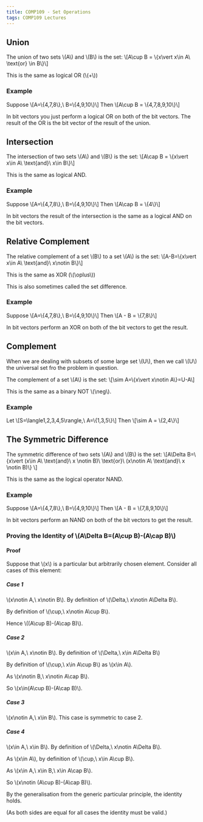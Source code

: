 ```yaml
---
title: COMP109 - Set Operations
tags: COMP109 Lectures
---
```

## Union
The union of two sets &#92;(A&#92;) and &#92;(B&#92;) is the set: 
&#92;[A\cup B = &#92;{x\vert x\in A\ \text{or} \in B&#92;}&#92;]

This is the same as logical OR (&#92;(+&#92;))

### Example  
Suppose
&#92;[A=&#92;{4,7,8&#92;},\ B=&#92;{4,9,10&#92;}&#92;] 
Then
&#92;[A\cup B = &#92;{4,7,8,9,10&#92;}&#92;]

In bit vectors you just perform a logical OR on both of the bit vectors. The result of the OR is the bit vector of the result of the union.

## Intersection
The intersection of two sets &#92;(A&#92;) and &#92;(B&#92;) is the set:
&#92;[A\cap B = &#92;{x\vert x\in A\ \text{and}\ x\in B&#92;}&#92;]

This is the same as logical AND.

### Example
Suppose
&#92;[A=&#92;{4,7,8&#92;},\ B=&#92;{4,9,10&#92;}&#92;] 
Then
&#92;[A\cap B = &#92;{4&#92;}&#92;]

In bit vectors the result of the intersection is the same as a logical AND on the bit vectors.

## Relative Complement
The relative complement of a set &#92;(B&#92;) to a set &#92;(A&#92;) is the set:
&#92;[A-B=&#92;{x\vert x\in A\ \text{and}\ x\notin B&#92;}&#92;]

This is the same as XOR (&#92;(\oplus&#92;))

This is also sometimes called the set difference.
### Example  
Suppose
&#92;[A=&#92;{4,7,8&#92;},\ B=&#92;{4,9,10&#92;}&#92;] 
Then
&#92;[A - B = &#92;{7,8&#92;}&#92;]

In bit vectors perform an XOR on both of the bit vectors to get the result.

## Complement
When we are dealing with subsets of some large set &#92;(U&#92;), then we call &#92;(U&#92;) the universal set fro the problem in question.

The complement of a set &#92;(A&#92;) is the set:
&#92;[\sim A=&#92;{x\vert x\notin A&#92;}=U-A&#92;]

This is the same as a binary NOT &#92;(\neg&#92;).

### Example
Let
&#92;[S=\langle1,2,3,4,5\rangle,\ A=&#92;{1,3,5&#92;}&#92;]
Then
&#92;[\sim A = &#92;{2,4&#92;}&#92;]

## The Symmetric Difference
The symmetric difference of two sets &#92;(A&#92;) and &#92;(B&#92;) is the set:
&#92;[A\Delta B=&#92;{x\vert (x\in A\ \text{and}\ x \notin B)\ \text{or}\ (x\notin A\ \text{and}\ x \notin B)&#92;} &#92;]

This is the same as the logical operator NAND.

### Example  
Suppose
&#92;[A=&#92;{4,7,8&#92;},\ B=&#92;{4,9,10&#92;}&#92;] 
Then
&#92;[A - B = &#92;{7,8,9,10&#92;}&#92;]

In bit vectors perform an NAND on both of the bit vectors to get the result.

### Proving the Identity of &#92;(A\Delta B=(A\cup B)-(A\cap B)&#92;)
#### Proof
Suppose that &#92;(x&#92;) is a particular but arbitrarily chosen element. Consider all cases of this element:

##### Case 1
&#92;(x\notin A,\ x\notin B&#92;). By definition of &#92;(\Delta,\ x\notin A\Delta B&#92;).

By definition of &#92;(\cup,\ x\notin A\cup B&#92;).

Hence &#92;((A\cup B)-(A\cap B)&#92;).

##### Case 2
&#92;(x\in A,\ x\notin B&#92;). By definition of &#92;(\Delta,\ x\in A\Delta B&#92;)

By definition of &#92;(\cup,\ x\in A\cup B&#92;) as &#92;(x\in A&#92;). 

As &#92;(x\notin B,\ x\notin A\cap B&#92;). 

So &#92;(x\in(A\cup B)-(A\cap B)&#92;).

##### Case 3
&#92;(x\notin A,\ x\in B&#92;). This case is symmetric to case 2.

##### Case 4
&#92;(x\in A,\ x\in B&#92;). By definition of &#92;(\Delta,\ x\notin A\Delta B&#92;).

As &#92;(x\in A&#92;), by definition of &#92;(\cup,\ x\in A\cup B&#92;).

As &#92;(x\in A,\ x\in B,\ x\in A\cap B&#92;).

So &#92;(x\notin (A\cup B)-(A\cap B)&#92;).

By the generalisation from the generic particular principle, the identity holds.

(As both sides are equal for all cases the identity must be valid.)
